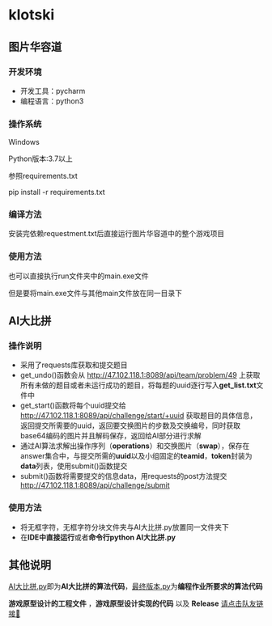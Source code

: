 # klotski

## 图片华容道

### 开发环境

- 开发工具：pycharm
- 编程语言：python3

###  操作系统

  Windows

  Python版本:3.7以上

  参照requirements.txt

  pip install -r requirements.txt

### **编译方法**

  安装完依赖requestment.txt后直接运行图片华容道中的整个游戏项目

### **使用方法**

  也可以直接执行run文件夹中的main.exe文件

  但是要将main.exe文件与其他main文件放在同一目录下



## AI大比拼

### 操作说明

- 采用了requests库获取和提交题目
- get_undo()函数会从 http://47.102.118.1:8089/api/team/problem/49 上获取所有未做的题目或者未运行成功的题目，将每题的uuid逐行写入**get_list.txt**文件中
- get_start()函数将每个uuid提交给 http://47.102.118.1:8089/api/challenge/start/+uuid  获取题目的具体信息，返回提交所需要的uuid，返回要交换图片的步数及交换编号，同时获取base64编码的图片并且解码保存，返回给AI部分进行求解
- 通过AI算法求解出操作序列（**operations**）和交换图片（**swap**），保存在answer集合中，与提交所需的**uuid**以及小组固定的**teamid**，**token**封装为**data**列表，使用submit()函数提交
- submit()函数将需要提交的信息data，用requests的post方法提交 http://47.102.118.1:8089/api/challenge/submit 

### 使用方法

- 将无框字符，无框字符分块文件夹与AI大比拼.py放置同一文件夹下
- 在**IDE中直接运行**或者**命令行python AI大比拼.py** 



## 其他说明

[AI大比拼.py](https://github.com/Leo-Rosemary/klotski/blob/main/AI大比拼.py)即为**AI大比拼的算法代码**，[最终版本.py](https://github.com/Leo-Rosemary/klotski/blob/main/最终版本.py)为**编程作业所要求的算法代码**

**游戏原型设计的工程文件** ，**游戏原型设计实现的代码**  以及 **Release**  [请点击队友链接🔗](https://github.com/baiweidou/klotski)